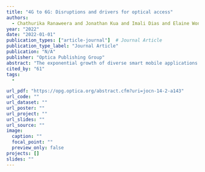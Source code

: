 ```yaml
---
title: "4G to 6G: Disruptions and drivers for optical access"
authors:
  - Chathurika Ranaweera and Jonathan Kua and Imali Dias and Elaine Wong and Christina Lim and Ampalavanapillai Nirmalathas
year: "2022"
date: "2022-01-01"
publication_types: ["article-journal"]  # Journal Article
publication_type_label: "Journal Article"
publication: "N/A"
publisher: "Optica Publishing Group"
abstract: "The exponential growth of diverse smart mobile applications such as smart monitoring, holograms, and autonomous vehicles are driving mobile technologies toward a more intelligent and software-defined communication system. This growing demand has led to the next giant leap in next-generation wireless communication technology, i.e., sixth-generation (6G) mobile technology, which anticipates providing 1 Tbps data rates and ultralow latency over ubiquitous 3D coverage areas. However, the transport network, which connects hundreds of thousands of cell sites and the network core to enable intelligence, virtualization, and other key features of 6G, has not advanced enough to cater the dense cell deployment expected in future 6G networks. Because many aspects of 6G remain undefined, this provides us with the opportunity to take optical transport networks into design consideration to realize the benefits that 6G has to offer. To this end, in this paper, we present a comprehensive view on the role of optical access networks in supporting fourth-generation (4G), fifth-generation (5G), and beyond wireless technologies. In particular, we discuss design and deployment strategies and their challenges when using optical access as a transport solution during the evolution of wireless access technologies. For this purpose, we first identify how an optical access network is used to support high-capacity transport networks in 4G, followed by the challenges that 5G brought into optical transport networks and its diverse solutions. We conclude the paper by providing insights into how an optical transport network can be designed to support 6G."
cited_by: "61"
tags:
  - 

url_pdf: "https://opg.optica.org/abstract.cfm?uri=jocn-14-2-a143"
url_code: ""
url_dataset: ""
url_poster: ""
url_project: ""
url_slides: ""
url_source: ""
image:
  caption: ""
  focal_point: ""
  preview_only: false
projects: []
slides: ""
---
```

